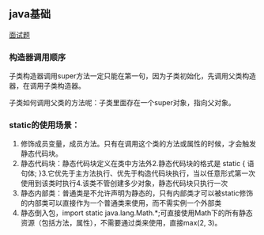 ## java基础

[面试题](https://blog.csdn.net/u012456528/article/details/79759487)

### 构造器调用顺序

子类构造器调用super方法一定只能在第一句，因为子类初始化，先调用父类构造器，在调用子类构造器。

子类如何调用父类的方法呢：子类里面存在一个super对象，指向父对象。

### static的使用场景：

1. 修饰成员变量，成员方法。只有在调用这个类的方法或属性的时候，才会触发静态代码块。
2. 静态代码块：静态代码块定义在类中方法外2.静态代码块的格式是 static { 语句体; }3.它优先于主方法执行、优先于构造代码块执行，当以任意形式第一次使用到该类时执行4.该类不管创建多少对象，静态代码块只执行一次
3. 静态内部类：普通类是不允许声明为静态的，只有内部类才可以被static修饰的内部类可以直接作为一个普通类来使用，而不需实例一个外部类
4. 静态倒入包，import static java.lang.Math.*;可直接使用Math下的所有静态资源（包括方法，属性），不需要通过类来使用，直接max(2, 3)。

